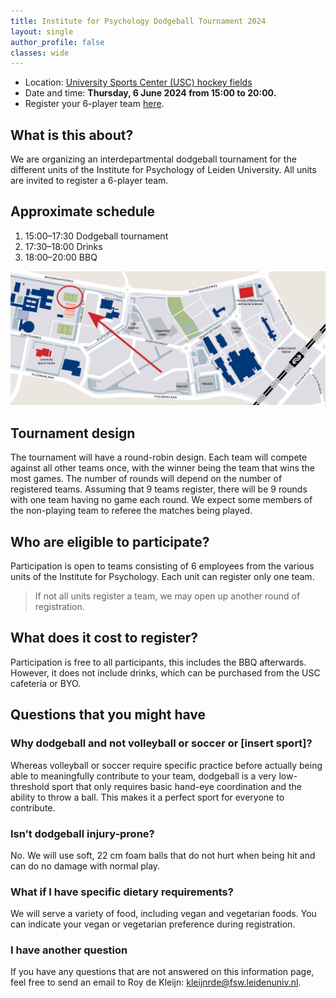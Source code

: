 ```yaml
---
title: Institute for Psychology Dodgeball Tournament 2024
layout: single
author_profile: false
classes: wide
---
```


- Location: [University Sports Center (USC) hockey fields](https://maps.app.goo.gl/yWmSJjPauUc7BFiR9)
- Date and time: **Thursday, 6 June 2024 from 15:00 to 20:00.**
- Register your 6-player team [here](https://docs.google.com/forms/d/e/1FAIpQLSeehFEN6nkCTLKQfdg2eSbyI3TceohdeIHmib764AWZbUAs-g/viewform?usp=sf_link).

## What is this about?
We are organizing an interdepartmental dodgeball tournament for the different units of the Institute for Psychology of Leiden University. All units are invited to register a 6-player team.

## Approximate schedule
1. 15:00–17:30 Dodgeball tournament
2. 17:30–18:00 Drinks
3. 18:00–20:00 BBQ

![Location of the tournament](dodgeball-map.png)

## Tournament design
The tournament will have a round-robin design. Each team will compete against all other teams once, with the winner being the team that wins the most games. The number of rounds will depend on the number of registered teams. Assuming that 9 teams register, there will be 9 rounds with one team having no game each round. We expect some members of the non-playing team to referee the matches being played.

## Who are eligible to participate?
Participation is open to teams consisting of 6 employees from the various units of the Institute for Psychology. Each unit can register only one team.

> If not all units register a team, we may open up another round of registration.

## What does it cost to register?
Participation is free to all participants, this includes the BBQ afterwards. However, it does not include drinks, which can be purchased from the USC cafeteria or BYO.


## Questions that you might have

### Why dodgeball and not volleyball or soccer or [insert sport]?
Whereas volleyball or soccer require specific practice before actually being able to meaningfully contribute to your team, dodgeball is a very low-threshold sport that only requires basic hand-eye coordination and the ability to throw a ball. This makes it a perfect sport for everyone to contribute.

### Isn’t dodgeball injury-prone?
No. We will use soft, 22 cm foam balls that do not hurt when being hit and can do no damage with normal play.

### What if I have specific dietary requirements?
We will serve a variety of food, including vegan and vegetarian foods. You can indicate your vegan or vegetarian preference during registration.

### I have another question
If you have any questions that are not answered on this information page, feel free to send an email to Roy de Kleijn: [kleijnrde@fsw.leidenuniv.nl](mailto:kleijnrde@fsw.leidenuniv.nl).
